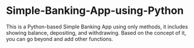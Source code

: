 # Simple-Banking-App-using-Python
This is a Python-based Simple Banking App using only methods, it includes showing balance, depositing, and withdrawing.
Based on the concept of it, you can go beyond and add other functions.
